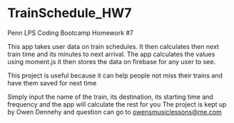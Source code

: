 # TrainSchedule_HW7
Penn LPS Coding Bootcamp 
Homework #7

This app takes user data on train schedules. It then calculates then next train time and its minutes to next arrival. 
The app calculates the values using moment.js
it then stores the data on firebase for any user to see. 


This project is useful because it can help people not miss their trains and have them saved for next time

Simply input the name of the train, its destination, its starting time and frequency and the app will calculate the rest for you
The project is kept up by Owen Dennehy
and question can go to owensmusiclessons@me.com